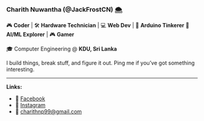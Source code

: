 ### Charith Nuwantha (@JackFrostCN) 🌨️

🎮 **Coder** | 🛠️ **Hardware Technician** | 💻 **Web Dev** | 🤖 **Arduino Tinkerer**
🧠 **AI/ML Explorer** | 🎮 **Gamer**

🎓 Computer Engineering @ **KDU, Sri Lanka**

I build things, break stuff, and figure it out.
Ping me if you’ve got something interesting.

---

**Links:**

* 📘 [Facebook](https://www.facebook.com/charith.nuwantha.75)
* 📸 [Instagram](https://www.instagram.com/00_jack_frost)
* 📧 [charithnp99@gmail.com](mailto:charithnp99@gmail.com)
